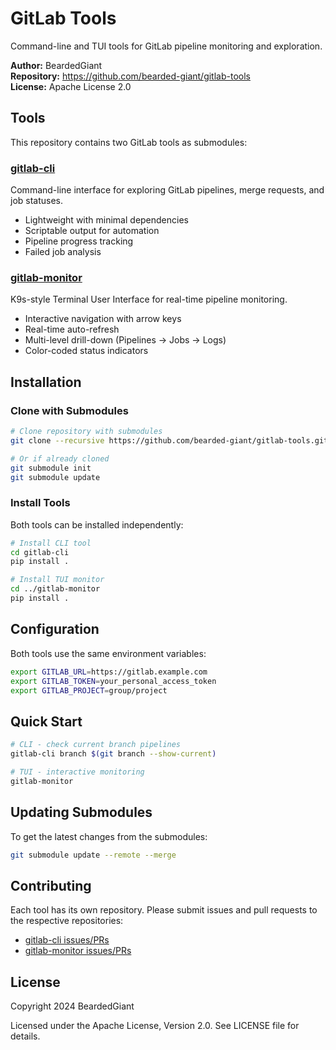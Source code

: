 # GitLab Tools

Command-line and TUI tools for GitLab pipeline monitoring and exploration.

**Author:** BeardedGiant  
**Repository:** https://github.com/bearded-giant/gitlab-tools  
**License:** Apache License 2.0

## Tools

This repository contains two GitLab tools as submodules:

### [gitlab-cli](https://github.com/bearded-giant/gitlab-cli)
Command-line interface for exploring GitLab pipelines, merge requests, and job statuses.

- Lightweight with minimal dependencies
- Scriptable output for automation
- Pipeline progress tracking
- Failed job analysis

### [gitlab-monitor](https://github.com/bearded-giant/gitlab-monitor)
K9s-style Terminal User Interface for real-time pipeline monitoring.

- Interactive navigation with arrow keys
- Real-time auto-refresh
- Multi-level drill-down (Pipelines → Jobs → Logs)
- Color-coded status indicators

## Installation

### Clone with Submodules

```bash
# Clone repository with submodules
git clone --recursive https://github.com/bearded-giant/gitlab-tools.git

# Or if already cloned
git submodule init
git submodule update
```

### Install Tools

Both tools can be installed independently:

```bash
# Install CLI tool
cd gitlab-cli
pip install .

# Install TUI monitor
cd ../gitlab-monitor
pip install .
```

## Configuration

Both tools use the same environment variables:

```bash
export GITLAB_URL=https://gitlab.example.com
export GITLAB_TOKEN=your_personal_access_token
export GITLAB_PROJECT=group/project
```

## Quick Start

```bash
# CLI - check current branch pipelines
gitlab-cli branch $(git branch --show-current)

# TUI - interactive monitoring
gitlab-monitor
```

## Updating Submodules

To get the latest changes from the submodules:

```bash
git submodule update --remote --merge
```

## Contributing

Each tool has its own repository. Please submit issues and pull requests to the respective repositories:

- [gitlab-cli issues/PRs](https://github.com/bearded-giant/gitlab-cli)
- [gitlab-monitor issues/PRs](https://github.com/bearded-giant/gitlab-monitor)

## License

Copyright 2024 BeardedGiant

Licensed under the Apache License, Version 2.0. See LICENSE file for details.